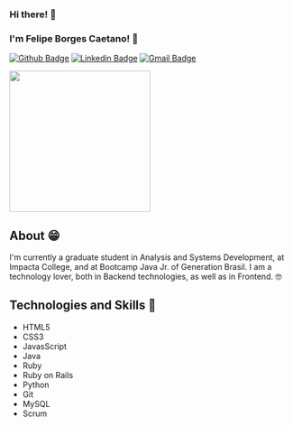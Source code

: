 ### Hi there!  :wave:
 
### I'm Felipe Borges Caetano! :robot:

[![Github Badge](https://img.shields.io/badge/-Github-000?style=flat-square&logo=Github&logoColor=white&link=https://github.com/caetano-felipe)](https://github.com/caetano-felipe)
[![Linkedin Badge](https://img.shields.io/badge/-LinkedIn-blue?style=flat-square&logo=Linkedin&logoColor=white&link=https://www.linkedin.com/in/felipe-borges-caetano-78627416a)](https://www.linkedin.com/in/felipe-borges-caetano-78627416a)
[![Gmail Badge](https://img.shields.io/badge/-Gmail-c14438?style=flat-square&logo=Gmail&logoColor=white&link=mailto:caetano.fbc@gmail.com)](mailto:caetano.fbc@gmail.com)

<img align="center" width="250" height="250" src="https://i.pinimg.com/originals/c6/f1/3b/c6f13b01a53d7152d7f235838efe5a09.gif">

## About :grin:

I'm currently a graduate student in Analysis and Systems Development, at Impacta College, and at Bootcamp Java Jr. of Generation Brasil. 
I am a technology lover, both in Backend technologies, as well as in Frontend. :nerd_face:

## Technologies and Skills :rocket:

* HTML5
* CSS3
* JavasScript
* Java
* Ruby
* Ruby on Rails
* Python
* Git
* MySQL
* Scrum
